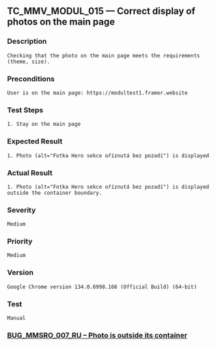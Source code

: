 ## TC_MMV_MODUL_015 — Correct display of photos on the main page

### Description
    Checking that the photo on the main page meets the requirements (theme, size).

### Preconditions
    User is on the main page: https://modultest1.framer.website

### Test Steps
    1. Stay on the main page

### Expected Result
    1. Photo (alt="Fotka Hero sekce oříznutá bez pozadí") is displayed

### Actual Result
    1. Photo (alt="Fotka Hero sekce oříznutá bez pozadí") is displayed outside the container boundary.

### Severity
    Medium

### Priority
    Medium

### Version
    Google Chrome version 134.0.6998.166 (Official Build) (64-bit)

### Test
    Manual

### [BUG_MMSRO_007_RU – Photo is outside its container](../../bug_reports/BUG_MMSRO_007_RU.md)
